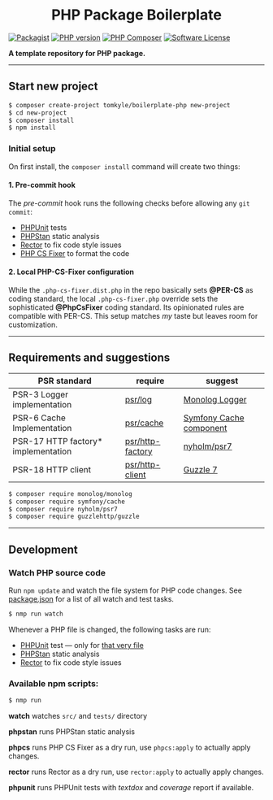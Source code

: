 <h1 align="center">PHP Package Boilerplate</h1>

[![Packagist](https://img.shields.io/packagist/v/tomkyle/boilerplate-php.svg?style=flat)](https://packagist.org/packages/tomkyle/boilerplate-php )
[![PHP version](https://img.shields.io/packagist/php-v/tomkyle/boilerplate-php.svg)](https://packagist.org/packages/tomkyle/boilerplate-php )
[![PHP Composer](https://github.com/tomkyle/boilerplate-php/actions/workflows/php.yml/badge.svg)](https://github.com/tomkyle/boilerplate-php/actions/workflows/php.yml)
[![Software License](https://img.shields.io/badge/license-MIT-brightgreen.svg)](LICENSE)

**A template repository for PHP package.**

---

## Start new project

```bash
$ composer create-project tomkyle/boilerplate-php new-project  
$ cd new-project
$ composer install
$ npm install
```

### Initial setup

On first install, the `composer install` command will create two things:

#### 1. Pre-commit hook
The _pre-commit_ hook runs the following checks before allowing any `git commit`:

- [PHPUnit](https://phpunit.de/documentation.html) tests
- [PHPStan](https://phpstan.org/) static analysis
- [Rector](https://getrector.com/) to fix code style issues
- [PHP CS Fixer](https://cs.symfony.com/) to format the code	

#### 2. Local PHP-CS-Fixer configuration
While the `.php-cs-fixer.dist.php` in the repo basically sets **@PER-CS** as coding standard, the local `.php-cs-fixer.php` override sets the sophisticated **@PhpCsFixer** coding standard. Its opinionated rules are compatible with PER-CS. This setup matches _my_ taste but leaves room for customization.



---

## Requirements and suggestions

| PSR standard                        | require                                                      | suggest                                                      |
| ----------------------------------- | ------------------------------------------------------------ | ------------------------------------------------------------ |
| PSR-3 Logger implementation         | [psr/log](https://packagist.org/packages/psr/log)            | [Monolog Logger](https://github.com/Seldaek/monolog)         |
| PSR-6 Cache Implementation          | [psr/cache](https://packagist.org/packages/psr/cache)        | [Symfony Cache component](https://symfony.com/components/Cache) |
| PSR-17 HTTP factory* implementation | [psr/http-factory](https://packagist.org/packages/psr/http-factory) | [nyholm/psr7](nyholm/psr7)                                   |
| PSR-18 HTTP client                  | [psr/http-client](https://packagist.org/packages/psr/http-client) | [Guzzle 7](https://packagist.org/packages/guzzlehttp/guzzle) |


```bash
$ composer require monolog/monolog
$ composer require symfony/cache
$ composer require nyholm/psr7
$ composer require guzzlehttp/guzzle
```



---

## Development


### Watch PHP source code

Run `npm update` and watch the file system for PHP code changes. See [package.json](package.json) for a list of all watch and test tasks.

```bash
$ nmp run watch
```

Whenever a PHP file is changed, the following tasks are run:

- [PHPUnit](https://phpunit.de/documentation.html) test — only for [that very file](https://github.com/tomkyle/find-run-test)
- [PHPStan](https://phpstan.org/) static analysis
- [Rector](https://getrector.com/) to fix code style issues


### Available npm scripts:

```bash
$ nmp run
```

**watch** watches `src/` and `tests/` directory

**phpstan** runs PHPStan static analysis 

**phpcs** runs PHP CS Fixer as a dry run, use `phpcs:apply` to actually apply changes.

**rector**  runs Rector as a dry run, use `rector:apply` to actually apply changes.

**phpunit** runs PHPUnit tests with *textdox* and *coverage* report if available.
